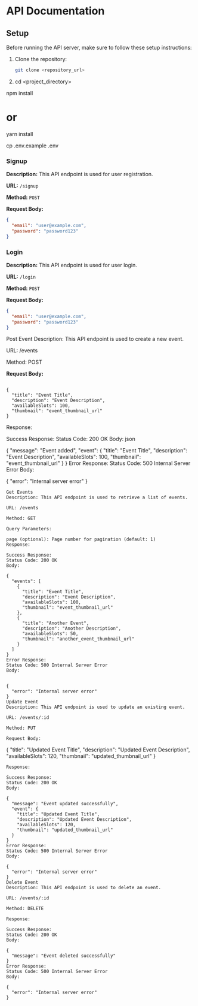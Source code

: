 # API Documentation

## Setup

Before running the API server, make sure to follow these setup instructions:

1. Clone the repository:
   ```bash
   git clone <repository_url>
2. cd <project_directory>

npm install
# or
yarn install

cp .env.example .env

### Signup

**Description:** This API endpoint is used for user registration.

**URL:** `/signup`

**Method:** `POST`

**Request Body:**
```json
{
  "email": "user@example.com",
  "password": "password123"
}
```
### Login

**Description:** This API endpoint is used for user login.

**URL:** `/login`

**Method:** `POST`

**Request Body:**
```json
{
  "email": "user@example.com",
  "password": "password123"
}
```


Post Event
Description: This API endpoint is used to create a new event.

URL: /events

Method: POST

**Request Body:**

```

{
  "title": "Event Title",
  "description": "Event Description",
  "availableSlots": 100,
  "thumbnail": "event_thumbnail_url"
}
```
Response:

Success Response:
Status Code: 200 OK
Body:
json

{
  "message": "Event added",
  "event": {
    "title": "Event Title",
    "description": "Event Description",
    "availableSlots": 100,
    "thumbnail": "event_thumbnail_url"
  }
}
Error Response:
Status Code: 500 Internal Server Error
Body:

{
  "error": "Internal server error"
}
```
Get Events
Description: This API endpoint is used to retrieve a list of events.

URL: /events

Method: GET

Query Parameters:

page (optional): Page number for pagination (default: 1)
Response:

Success Response:
Status Code: 200 OK
Body:

{
  "events": [
    {
      "title": "Event Title",
      "description": "Event Description",
      "availableSlots": 100,
      "thumbnail": "event_thumbnail_url"
    },
    {
      "title": "Another Event",
      "description": "Another Description",
      "availableSlots": 50,
      "thumbnail": "another_event_thumbnail_url"
    }
  ]
}
Error Response:
Status Code: 500 Internal Server Error
Body:


{
  "error": "Internal server error"
}
Update Event
Description: This API endpoint is used to update an existing event.

URL: /events/:id

Method: PUT

Request Body:
```
{
  "title": "Updated Event Title",
  "description": "Updated Event Description",
  "availableSlots": 120,
  "thumbnail": "updated_thumbnail_url"
}
```
Response:

Success Response:
Status Code: 200 OK
Body:

{
  "message": "Event updated successfully",
  "event": {
    "title": "Updated Event Title",
    "description": "Updated Event Description",
    "availableSlots": 120,
    "thumbnail": "updated_thumbnail_url"
  }
}
Error Response:
Status Code: 500 Internal Server Error
Body:

{
  "error": "Internal server error"
}
Delete Event
Description: This API endpoint is used to delete an event.

URL: /events/:id

Method: DELETE

Response:

Success Response:
Status Code: 200 OK
Body:

{
  "message": "Event deleted successfully"
}
Error Response:
Status Code: 500 Internal Server Error
Body:

{
  "error": "Internal server error"
}
